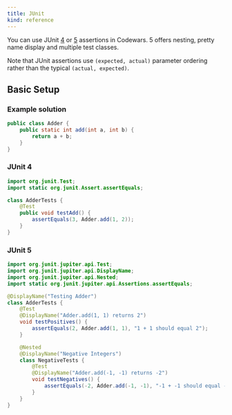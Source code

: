 ```yaml
---
title: JUnit
kind: reference
---
```


You can use JUnit [4](https://junit.org/junit4/) or [5](https://junit.org/junit5/) assertions in Codewars. 5 offers nesting, pretty name display and multiple test classes.

Note that JUnit assertions use `(expected, actual)` parameter ordering rather than the typical `(actual, expected)`.

## Basic Setup

### Example solution

```java
public class Adder {
    public static int add(int a, int b) {
        return a + b;
    }
}
```

### JUnit 4

```java
import org.junit.Test;
import static org.junit.Assert.assertEquals;

class AdderTests {
    @Test
    public void testAdd() {
        assertEquals(3, Adder.add(1, 2));
    }
}
```

### JUnit 5

```java
import org.junit.jupiter.api.Test;
import org.junit.jupiter.api.DisplayName;
import org.junit.jupiter.api.Nested;
import static org.junit.jupiter.api.Assertions.assertEquals;

@DisplayName("Testing Adder")
class AdderTests {
    @Test
    @DisplayName("Adder.add(1, 1) returns 2")
    void testPositives() {
        assertEquals(2, Adder.add(1, 1), "1 + 1 should equal 2");
    }

    @Nested
    @DisplayName("Negative Integers")
    class NegativeTests {
        @Test
        @DisplayName("Adder.add(-1, -1) returns -2")
        void testNegatives() {
            assertEquals(-2, Adder.add(-1, -1), "-1 + -1 should equal -2");
        }
    }
}
```

